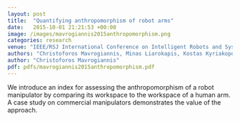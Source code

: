 ```yaml
---
layout: post
title:  "Quantifying anthropomorphism of robot arms"
date:   2015-10-01 21:21:53 +00:00
image: /images/mavrogiannis2015anthropomorphism.png
categories: research
venue: "IEEE/RSJ International Conference on Intelligent Robots and Systems (IROS)"
authors: "Christoforos Mavrogiannis, Minas Liarokapis, Kostas Kyriakopoulos"
author: "Christoforos Mavrogiannis"
pdf: pdfs/mavrogiannis2015anthropomorphism.pdf
---
```

We introduce an index for assessing the anthropomorphism of a robot manipulator by comparing its workspace to the workspace of a human arm. A case study on commercial manipulators demonstrates the value of the approach.